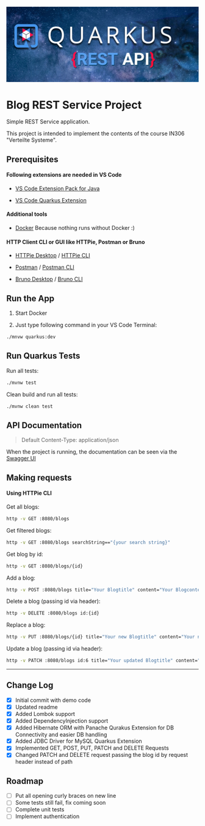 <a name="readme-top"></a>

![Quarkus](readme-images/quarkus_project_banner.png)

# Blog REST Service Project

Simple REST Service application.

This project is intended to implement the contents of the course IN306 "Verteilte Systeme".


## Prerequisites

#### Following extensions are needed in VS Code

*  [VS Code Extension Pack for Java](https://marketplace.visualstudio.com/items?itemName=vscjava.vscode-java-pack)

*  [VS Code Quarkus Extension](https://marketplace.visualstudio.com/items?itemName=redhat.vscode-quarkus)

#### Additional tools

*  [Docker](https://www.docker.com/products/docker-desktop/) Because nothing runs without Docker :)

#### HTTP Client CLI or GUI like HTTPie, Postman or Bruno

* [HTTPie Desktop](https://httpie.io/download) / [HTTPie CLI](https://httpie.io/docs/cli/installation)

* [Postman](https://www.postman.com/) / [Postman CLI](https://learning.postman.com/docs/postman-cli/postman-cli-installation/)

* [Bruno Desktop](https://www.usebruno.com/downloads) / [Bruno CLI](https://docs.usebruno.com/bru-cli/overview)

## Run the App

1. Start Docker

2. Just type following command in your VS Code Terminal:

```sh
./mnvw quarkus:dev
```

## Run Quarkus Tests

Run all tests:
```sh
./mvnw test
```

Clean build and run all tests:
```sh
./mvnw clean test
```

## API Documentation

> Default Content-Type: application/json

When the project is running, the documentation can be seen via the [Swagger UI](http://localhost:8080/q/swagger-ui/)

## Making requests

#### Using HTTPie CLI

Get all blogs:
```sh
http -v GET :8080/blogs
```

Get filtered blogs:
```sh
http -v GET :8080/blogs searchString=="{your search string}"
```

Get blog by id:
```sh
http -v GET :8080/blogs/{id}
```

Add a blog:
```sh
http -v POST :8080/blogs title="Your Blogtitle" content="Your Blogcontent"
```

Delete a blog (passing id via header):
```sh
http -v DELETE :8080/blogs id:{id}
```

Replace a blog:
```sh
http -v PUT :8080/blogs/{id} title="Your new Blogtitle" content="Your new Blogcontent"
```

Update a blog (passing id via header):
```sh
http -v PATCH :8080/blogs id:6 title="Your updated Blogtitle" content="Your updated Blogcontent"
```
___

## Change Log

* [x] Initial commit with demo code
* [x] Updated readme
* [x] Added Lombok support
* [x] Added DependencyInjection support
* [x] Added Hibernate ORM with Panache Qurakus Extension for DB Connectivity and easier DB handling
* [x] Added JDBC Driver for MySQL Quarkus Extension
* [x] Implemented GET, POST, PUT, PATCH and DELETE Requests
* [x] Changed PATCH and DELETE request passing the blog id by request header instead of path

## Roadmap

* [ ] Put all opening curly braces on new line
* [ ] Some tests still fail, fix coming soon
* [ ] Complete unit tests
* [ ] Implement authentication